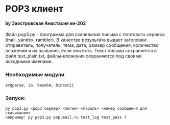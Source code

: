 # POP3 клиент
#### by Заостровская Анастасия кн-202

Файл pop3.py - программа для скачивания письма с почтового сервера (mail, yandex, rambler). В качестве результата выдает заголовки: отправитель, получатель, тема, дата, размер сообщения, количество вложений и их названия, если они есть. Текст письма сохраняется в файл text_plain.txt, файлы-вложения сохраняются под своими исходными именами.

### Необходимые модули 
    argparse, io, base64, binascii

### Запуск:
    py pop3.py <рор3 сервер> <логин> <пароль> <номер сообщения для скачивания>
    например: py pop3.py pop.mail.ru test_log test_pass 7
